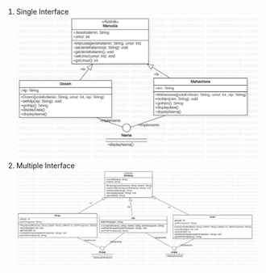1. Single Interface <img src="imgTeori/01single.jpg">
1. Multiple Interface <img src="imgTeori/02multiple.jpg">
